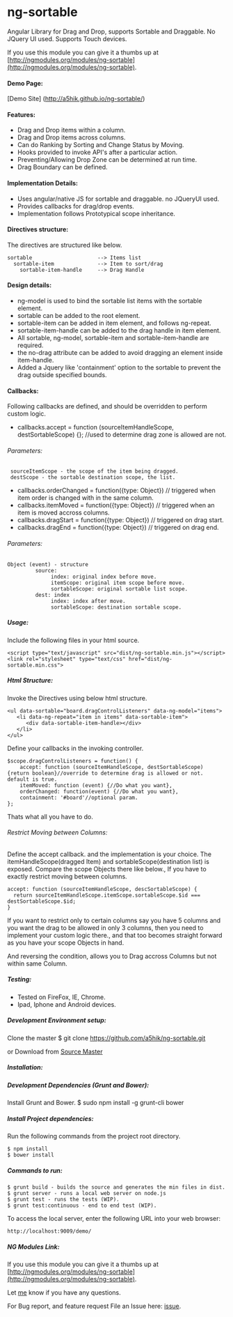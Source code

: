 
ng-sortable
==============

Angular Library for Drag and Drop, supports Sortable and Draggable. No JQuery UI used. Supports Touch devices.

If you use this module you can give it a thumbs up at [http://ngmodules.org/modules/ng-sortable](http://ngmodules.org/modules/ng-sortable).

#### Demo Page:

[Demo Site] (http://a5hik.github.io/ng-sortable/)


#### Features:

- Drag and Drop items within a column.
- Drag and Drop items across columns.
- Can do Ranking by Sorting and Change Status by Moving.
- Hooks provided to invoke API's after a particular action.
- Preventing/Allowing Drop Zone can be determined at run time.
- Drag Boundary can be defined.

#### Implementation Details:

- Uses angular/native JS for sortable and draggable. no JQueryUI used.
- Provides callbacks for drag/drop events.
- Implementation follows Prototypical scope inheritance.

#### Directives structure:

The directives are structured like below.

    sortable                     --> Items list
      sortable-item              --> Item to sort/drag
        sortable-item-handle     --> Drag Handle 

#### Design details:

- ng-model is used to bind the sortable list items with the sortable element.
- sortable can be added to the root element.
- sortable-item can be added in item element, and follows ng-repeat.
- sortable-item-handle can be added to the drag handle in item element.
- All sortable, ng-model, sortable-item and sortable-item-handle are required.
- the no-drag attribute can be added to avoid dragging an element inside item-handle.
- Added a Jquery like 'containment' option to the sortable to prevent the drag outside specified bounds.

#### Callbacks:

Following callbacks are defined, and should be overridden to perform custom logic.

- callbacks.accept = function (sourceItemHandleScope, destSortableScope) {}; //used to determine drag zone is allowed are not.

###### Parameters:
     sourceItemScope - the scope of the item being dragged.
     destScope - the sortable destination scope, the list.

- callbacks.orderChanged = function({type: Object}) // triggered when item order is changed with in the same column.
- callbacks.itemMoved = function({type: Object}) // triggered when an item is moved accross columns.
- callbacks.dragStart = function({type: Object}) // triggered on drag start.
- callbacks.dragEnd = function({type: Object}) // triggered on drag end.

###### Parameters:
    Object (event) - structure         
             source:
                  index: original index before move.
                  itemScope: original item scope before move.
                  sortableScope: original sortable list scope.
             dest: index
                  index: index after move.
                  sortableScope: destination sortable scope.  
                  
##### Usage:

Include the following files in your html source.

    <script type="text/javascript" src="dist/ng-sortable.min.js"></script>
    <link rel="stylesheet" type="text/css" href="dist/ng-sortable.min.css">
    
##### Html Structure:

Invoke the Directives using below html structure.

    <ul data-sortable="board.dragControlListeners" data-ng-model="items">
       <li data-ng-repeat="item in items" data-sortable-item">
          <div data-sortable-item-handle></div>
       </li>
    </ul>

Define your callbacks in the invoking controller.

    $scope.dragControlListeners = function() {
        accept: function (sourceItemHandleScope, destSortableScope) {return boolean}//override to determine drag is allowed or not. default is true.
        itemMoved: function (event) {//Do what you want},
        orderChanged: function(event) {//Do what you want},
        containment: '#board'//optional param.
    };
    
Thats what all you have to do.

###### Restrict Moving between Columns:

Define the accept callback. and the implementation is your choice.
The itemHandleScope(dragged Item) and sortableScope(destination list) is exposed. 
Compare the scope Objects there like below., If you have to exactly restrict moving between columns.

    accept: function (sourceItemHandleScope, descSortableScope) {
      return sourceItemHandleScope.itemScope.sortableScope.$id === destSortableScope.$id;
    }

If you want to restrict only to certain columns say you have 5 columns and you want 
the drag to be allowed in only 3 columns, then you need to implement your custom logic there.,
and that too becomes straight forward as you have your scope Objects in hand.

And reversing the condition, allows you to Drag accross Columns but not within same Column.

##### Testing:

- Tested on FireFox, IE, Chrome.
- Ipad, Iphone and Android devices.

##### Development Environment setup:

Clone the master 
    $ git clone https://github.com/a5hik/ng-sortable.git

or Download from [Source Master](https://github.com/a5hik/ng-sortable/archive/master.zip)

##### Installation:

##### Development Dependencies (Grunt and Bower):

Install Grunt and Bower.
    $ sudo npm install -g grunt-cli bower

##### Install Project dependencies:
Run the following commands from the project root directory.

    $ npm install
    $ bower install

##### Commands to run:
    $ grunt build - builds the source and generates the min files in dist.
    $ grunt server - runs a local web server on node.js
    $ grunt test - runs the tests (WIP).
    $ grunt test:continuous - end to end test (WIP).

To access the local server, enter the following URL into your web browser:

    http://localhost:9009/demo/
    
##### NG Modules Link:

If you use this module you can give it a thumbs up at [http://ngmodules.org/modules/ng-sortable](http://ngmodules.org/modules/ng-sortable).

Let [me](https://github.com/a5hik) know if you have any questions.

For Bug report, and feature request File an Issue here: [issue](https://github.com/a5hik/ng-sortable/issues).

